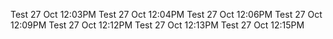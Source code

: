 Test 27 Oct 12:03PM
Test 27 Oct 12:04PM
Test 27 Oct 12:06PM
Test 27 Oct 12:09PM
Test 27 Oct 12:12PM
Test 27 Oct 12:13PM
Test 27 Oct 12:15PM
